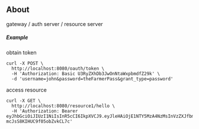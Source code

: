 ## About
gateway / auth server / resource server

##### Example
obtain token
```
curl -X POST \
  http://localhost:8080/oauth/token \
  -H 'Authorization: Basic U3RyZXhDb3JwOnNtaWxpbmdfZ29k' \
  -d 'username=john&password=theFarmerPass&grant_type=password'
```
access resource
```
curl -X GET \
  http://localhost:8080/resource1/hello \
  -H 'Authorization: Bearer eyJhbGciOiJIUzI1NiIsInR5cCI6IkpXVCJ9.eyJleHAiOjE1NTY5MzA4NzMsInVzZXJfbmFtZSI6ImpvaG4iLCJhdXRob3JpdGllcyI6WyJST0xFX1VTRVIiXSwianRpIjoiYWMzNTcxOTQtNzM1OS00Njc4LTg0MTktZjdiNDZmNjBhODEwIiwiY2xpZW50X2lkIjoiU3RyZXhDb3JwIiwic2NvcGUiOlsiYWxsIl19.Hzjm8RSoDwTZTpA2Wz-mcJsS8KIHUC9f05obZvkCL7c'
```
